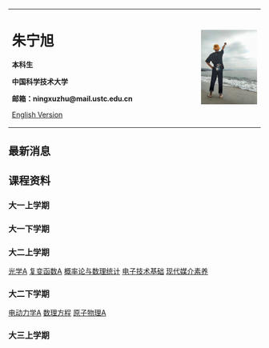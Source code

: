 <div>
<table border="0">
  <tr>
    <td width="75%">
      <h1>朱宁旭</h1>
      <p><b>本科生</b></p>
      <p><b>中国科学技术大学</b></p>
      <p><b>邮箱：ningxuzhu@mail.ustc.edu.cn</b></p>
      <p><a href="/index-en.html">English Version</a></p>
    </td>
    <td width="25%">
      <img src="/psc.jpg" width="100%">
    </td>
  </tr>
</table>
</div>


## 最新消息


## 课程资料
### 大一上学期

### 大一下学期

### 大二上学期
<body>
    <a href="光学lec.pdf" target="_blank" rel="noopener noreferrer">光学A</a>
  <a href="复变函数lec.pdf" target="_blank" rel="noopener noreferrer">复变函数A</a>
  <a href="概统.pdf" target="_blank" rel="noopener noreferrer">概率论与数理统计</a>
    <a href="电子技术基础.pdf" target="_blank" rel="noopener noreferrer">电子技术基础</a>
    <a href="现代媒介素养.pdf" target="_blank" rel="noopener noreferrer">现代媒介素养</a>
</body>
</html>

### 大二下学期

<body>
    <a href="电动力学.pdf" target="_blank" rel="noopener noreferrer">电动力学A</a>
  <a href="数理方程.pdf" target="_blank" rel="noopener noreferrer">数理方程</a>
  <a href="原子物理.pdf" target="_blank" rel="noopener noreferrer">原子物理A</a>
</html>

### 大三上学期

